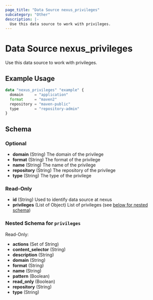 ```yaml
---
page_title: "Data Source nexus_privileges"
subcategory: "Other"
description: |-
  Use this data source to work with privileges.
---
```

# Data Source nexus_privileges
Use this data source to work with privileges.
## Example Usage
```terraform
data "nexus_privileges" "example" {
  domain     = "application"
  format     = "maven2"
  repository = "maven-public"
  type       = "repository-admin"
}
```
<!-- schema generated by tfplugindocs -->
## Schema

### Optional

- **domain** (String) The domain of the privilege
- **format** (String) The format of the privilege
- **name** (String) The name of the privilege
- **repository** (String) The repository of the privilege
- **type** (String) The type of the privilege

### Read-Only

- **id** (String) Used to identify data source at nexus
- **privileges** (List of Object) List of privileges (see [below for nested schema](#nestedatt--privileges))

<a id="nestedatt--privileges"></a>
### Nested Schema for `privileges`

Read-Only:

- **actions** (Set of String)
- **content_selector** (String)
- **description** (String)
- **domain** (String)
- **format** (String)
- **name** (String)
- **pattern** (Boolean)
- **read_only** (Boolean)
- **repository** (String)
- **type** (String)

